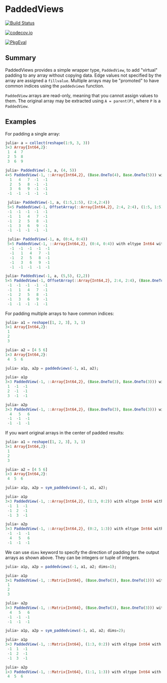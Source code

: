 # PaddedViews

[![Build Status](https://travis-ci.org/JuliaArrays/PaddedViews.jl.svg?branch=master)](https://travis-ci.org/JuliaArrays/PaddedViews.jl)

[![codecov.io](http://codecov.io/github/JuliaArrays/PaddedViews.jl/coverage.svg?branch=master)](http://codecov.io/github/JuliaArrays/PaddedViews.jl?branch=master)

[pkgeval-img]: https://juliaci.github.io/NanosoldierReports/pkgeval_badges/P/PaddedViews.svg
[pkgeval-url]: https://juliaci.github.io/NanosoldierReports/pkgeval_badges/report.html

[![PkgEval][pkgeval-img]][pkgeval-url]

## Summary

PaddedViews provides a simple wrapper type, `PaddedView`, to add
"virtual" padding to any array without copying data. Edge values not
specified by the array are assigned a `fillvalue`.  Multiple arrays
may be "promoted" to have common indices using the `paddedviews`
function.

`PaddedView` arrays are read-only, meaning that you cannot assign
values to them. The original array may be extracted using `A =
parent(P)`, where `P` is a `PaddedView`.

## Examples

For padding a single array:

```julia
julia> a = collect(reshape(1:9, 3, 3))
3×3 Array{Int64,2}:
 1  4  7
 2  5  8
 3  6  9

julia> PaddedView(-1, a, (4, 5))
4×5 PaddedView(-1, ::Array{Int64,2}, (Base.OneTo(4), Base.OneTo(5))) with eltype Int64:
  1   4   7  -1  -1
  2   5   8  -1  -1
  3   6   9  -1  -1
 -1  -1  -1  -1  -1

 julia> PaddedView(-1, a, (1:5,1:5), (2:4,2:4))
 5×5 PaddedView(-1, OffsetArray(::Array{Int64,2}, 2:4, 2:4), (1:5, 1:5)) with eltype Int64 with indices 1:5×1:5:
 -1  -1  -1  -1  -1
 -1   1   4   7  -1
 -1   2   5   8  -1
 -1   3   6   9  -1
 -1  -1  -1  -1  -1

 julia> PaddedView(-1, a, (0:4, 0:4))
 5×5 PaddedView(-1, ::Array{Int64,2}, (0:4, 0:4)) with eltype Int64 with indices 0:4×0:4:
  -1  -1  -1  -1  -1
  -1   1   4   7  -1
  -1   2   5   8  -1
  -1   3   6   9  -1
  -1  -1  -1  -1  -1

julia> PaddedView(-1, a, (5,5), (2,2))
5×5 PaddedView(-1, OffsetArray(::Array{Int64,2}, 2:4, 2:4), (Base.OneTo(5), Base.OneTo(5))) with eltype Int64:
 -1  -1  -1  -1  -1
 -1   1   4   7  -1
 -1   2   5   8  -1
 -1   3   6   9  -1
 -1  -1  -1  -1  -1
```

For padding multiple arrays to have common indices:

```julia
julia> a1 = reshape([1, 2, 3], 3, 1)
3×1 Array{Int64,2}:
 1
 2
 3

julia> a2 = [4 5 6]
1×3 Array{Int64,2}:
 4  5  6

julia> a1p, a2p = paddedviews(-1, a1, a2);

julia> a1p
3×3 PaddedView(-1, ::Array{Int64,2}, (Base.OneTo(3), Base.OneTo(3))) with eltype Int64:
 1  -1  -1
 2  -1  -1
 3  -1  -1

julia> a2p
3×3 PaddedView(-1, ::Array{Int64,2}, (Base.OneTo(3), Base.OneTo(3))) with eltype Int64:
  4   5   6
 -1  -1  -1
 -1  -1  -1
```

If you want original arrays in the center of padded results:

```julia
julia> a1 = reshape([1, 2, 3], 3, 1)
3×1 Array{Int64,2}:
 1
 2
 3

julia> a2 = [4 5 6]
1×3 Array{Int64,2}:
 4  5  6

julia> a1p, a2p = sym_paddedviews(-1, a1, a2);

julia> a1p
3×3 PaddedView(-1, ::Array{Int64,2}, (1:3, 0:2)) with eltype Int64 with indices 1:3×0:2:
 -1  1  -1
 -1  2  -1
 -1  3  -1

julia> a2p
3×3 PaddedView(-1, ::Array{Int64,2}, (0:2, 1:3)) with eltype Int64 with indices 0:2×1:3:
 -1  -1  -1
  4   5   6
 -1  -1  -1
```


We can use `dims` keyword to specify the direction of padding for the output arrays as shown above. They can be integers or tuple of integers.

```julia
julia> a1p, a2p = paddedviews(-1, a1, a2; dims=1);

julia> a1p
3×1 PaddedView(-1, ::Matrix{Int64}, (Base.OneTo(3), Base.OneTo(1))) with eltype Int64:
 1
 2
 3

julia> a2p
3×3 PaddedView(-1, ::Matrix{Int64}, (Base.OneTo(3), Base.OneTo(3))) with eltype Int64:
  4   5   6
 -1  -1  -1
 -1  -1  -1

julia> a1p, a2p = sym_paddedviews(-1, a1, a2; dims=2);

julia> a1p
3×3 PaddedView(-1, ::Matrix{Int64}, (1:3, 0:2)) with eltype Int64 with indices 1:3×0:2:
 -1  1  -1
 -1  2  -1
 -1  3  -1

julia> a2p
1×3 PaddedView(-1, ::Matrix{Int64}, (1:1, 1:3)) with eltype Int64 with indices 1:1×1:3:
 4  5  6
```
